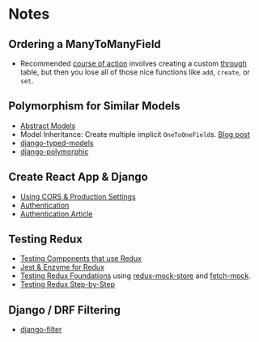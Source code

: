 # Notes

## Ordering a ManyToManyField

- Recommended [course of action](https://docs.djangoproject.com/en/1.11/topics/db/models/#extra-fields-on-many-to-many-relationships)
involves creating a custom [through](https://docs.djangoproject.com/en/1.11/ref/models/fields/#django.db.models.ManyToManyField.through)
table, but then you lose all of those nice functions like `add`, `create`, or `set`.


## Polymorphism for Similar Models

- [Abstract Models](https://docs.djangoproject.com/en/1.11/topics/db/models/#abstract-base-classes)
- Model Inheritance: Create multiple implicit `OneToOneField`s. [Blog post](https://godjango.com/blog/django-abstract-base-class-multi-table-inheritance/)
- [django-typed-models](https://github.com/craigds/django-typed-models)
- [django-polymorphic](https://github.com/django-polymorphic/django-polymorphic)

## Create React App & Django

- [Using CORS & Production Settings](https://www.fusionbox.com/blog/detail/create-react-app-and-django/624/)
- [Authentication](https://github.com/geezhawk/django-react-auth)
- [Authentication Article](http://geezhawk.github.io/user-authentication-with-react-and-django-rest-framework)

## Testing Redux

- [Testing Components that use Redux](https://hackernoon.com/how-to-snapshot-test-everything-in-your-redux-app-with-jest-fde305ebedea)
- [Jest & Enzyme for Redux](https://medium.com/netscape/testing-a-react-redux-app-using-jest-and-enzyme-b349324803a9)
- [Testing Redux Foundations](https://github.com/reactjs/redux/blob/master/docs/recipes/WritingTests.md)
using [redux-mock-store](https://github.com/arnaudbenard/redux-mock-store) and
[fetch-mock](http://www.wheresrhys.co.uk/fetch-mock/).
- [Testing Redux Step-by-Step](https://hackernoon.com/redux-testing-step-by-step-a-simple-methodology-for-testing-business-logic-8901670756ce)


## Django / DRF Filtering
- [django-filter](https://django-filter.readthedocs.io/en/master/guide/rest_framework.html)

